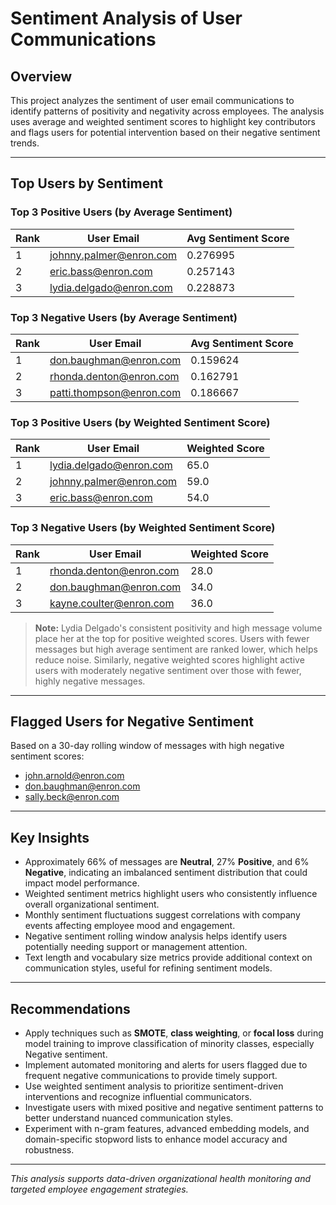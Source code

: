 # Sentiment Analysis of User Communications

## Overview

This project analyzes the sentiment of user email communications to identify patterns of positivity and negativity across employees. The analysis uses average and weighted sentiment scores to highlight key contributors and flags users for potential intervention based on their negative sentiment trends.

---

## Top Users by Sentiment

### Top 3 Positive Users (by Average Sentiment)
| Rank | User Email               | Avg Sentiment Score |
|-------|-------------------------|---------------------|
| 1     | johnny.palmer@enron.com | 0.276995            |
| 2     | eric.bass@enron.com     | 0.257143            |
| 3     | lydia.delgado@enron.com | 0.228873            |

### Top 3 Negative Users (by Average Sentiment)
| Rank | User Email              | Avg Sentiment Score |
|-------|------------------------|---------------------|
| 1     | don.baughman@enron.com | 0.159624            |
| 2     | rhonda.denton@enron.com| 0.162791            |
| 3     | patti.thompson@enron.com| 0.186667           |

### Top 3 Positive Users (by Weighted Sentiment Score)
| Rank | User Email               | Weighted Score |
|-------|-------------------------|----------------|
| 1     | lydia.delgado@enron.com | 65.0           |
| 2     | johnny.palmer@enron.com | 59.0           |
| 3     | eric.bass@enron.com     | 54.0           |

### Top 3 Negative Users (by Weighted Sentiment Score)
| Rank | User Email               | Weighted Score |
|-------|-------------------------|----------------|
| 1     | rhonda.denton@enron.com | 28.0           |
| 2     | don.baughman@enron.com  | 34.0           |
| 3     | kayne.coulter@enron.com | 36.0           |

> **Note:** Lydia Delgado's consistent positivity and high message volume place her at the top for positive weighted scores. Users with fewer messages but high average sentiment are ranked lower, which helps reduce noise. Similarly, negative weighted scores highlight active users with moderately negative sentiment over those with fewer, highly negative messages.

---

## Flagged Users for Negative Sentiment  
Based on a 30-day rolling window of messages with high negative sentiment scores:
- john.arnold@enron.com  
- don.baughman@enron.com  
- sally.beck@enron.com  

---

## Key Insights

- Approximately 66% of messages are **Neutral**, 27% **Positive**, and 6% **Negative**, indicating an imbalanced sentiment distribution that could impact model performance.
- Weighted sentiment metrics highlight users who consistently influence overall organizational sentiment.
- Monthly sentiment fluctuations suggest correlations with company events affecting employee mood and engagement.
- Negative sentiment rolling window analysis helps identify users potentially needing support or management attention.
- Text length and vocabulary size metrics provide additional context on communication styles, useful for refining sentiment models.

---

## Recommendations

- Apply techniques such as **SMOTE**, **class weighting**, or **focal loss** during model training to improve classification of minority classes, especially Negative sentiment.
- Implement automated monitoring and alerts for users flagged due to frequent negative communications to provide timely support.
- Use weighted sentiment analysis to prioritize sentiment-driven interventions and recognize influential communicators.
- Investigate users with mixed positive and negative sentiment patterns to better understand nuanced communication styles.
- Experiment with n-gram features, advanced embedding models, and domain-specific stopword lists to enhance model accuracy and robustness.

---

*This analysis supports data-driven organizational health monitoring and targeted employee engagement strategies.*
